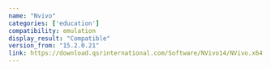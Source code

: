 ```yaml
---
name: "Nvivo"
categories: ['education']
compatibility: emulation
display_result: "Compatible"
version_from: "15.2.0.21"
link: https://download.qsrinternational.com/Software/NVivo14/NVivo.x64.exe .
---
```

